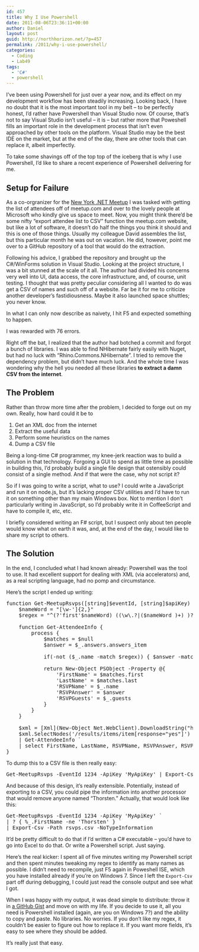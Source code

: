 ```yaml
---
id: 457
title: Why I Use Powershell
date: 2011-08-06T23:36:11+00:00
author: Daniel
layout: post
guid: http://northhorizon.net/?p=457
permalink: /2011/why-i-use-powershell/
categories:
  - Coding
  - Lab49
tags:
  - 'C#'
  - powershell
---
```

I&#8217;ve been using Powershell for just over a year now, and its effect on my development workflow has been steadily increasing. Looking back, I have no doubt that it is the most important tool in my belt &#8211; to be perfectly honest, I&#8217;d rather have Powershell than Visual Studio now. Of course, that&#8217;s not to say Visual Studio isn&#8217;t useful &#8211; it is &#8211; but rather more that Poweshell fills an important role in the development process that isn&#8217;t even approached by other tools on the platform. Visual Studio may be the best IDE on the market, but at the end of the day, there are other tools that can replace it, albeit imperfectly.

To take some shavings off of the top top of the iceberg that is why I use Powershell, I&#8217;d like to share a recent experience of Powershell delivering for me. <!--more-->

## Setup for Failure

As a co-orgranizer for the [New York .NET Meetup](http://www.meetup.com/NY-Dotnet/) I was tasked with getting the list of attendees off of meetup.com and over to the lovely people at Microsoft who kindly give us space to meet. Now, you might think there&#8217;d be some nifty &#8220;export attendee list to CSV&#8221; function the meetup.com website, but like a lot of software, it doesn&#8217;t do half the things you think it should and this is one of those things. Usually my colleague David assembles the list, but this particular month he was out on vacation. He did, however, point me over to a GitHub repository of a tool that would do the extraction.

Following his advice, I grabbed the repository and brought up the C#/WinForms solution in Visual Studio. Looking at the project structure, I was a bit stunned at the scale of it all. The author had divided his concerns very well into UI, data access, the core infrastructure, and, of course, unit testing. I thought that was pretty peculiar considering all I wanted to do was get a CSV of names and such off of a website. Far be it for me to criticize another developer&#8217;s fastidiousness. Maybe it also launched space shuttles; you never know.

In what I can only now describe as naivety, I hit F5 and expected something to happen. 

I was rewarded with 76 errors.

Right off the bat, I realized that the author had botched a commit and forgot a bunch of libraries. I was able to find NHibernate fairly easily with Nuget, but had no luck with &#8220;Rhino.Commons.NHibernate&#8221;. I tried to remove the dependency problem, but didn&#8217;t have much luck. And the whole time I was wondering why the hell you needed all these libraries **to extract a damn CSV from the internet**.

## The Problem

Rather than throw more time after the problem, I decided to forge out on my own. Really, how hard could it be to

  1. Get an XML doc from the internet
  2. Extract the useful data
  3. Perform some heuristics on the names
  4. Dump a CSV file

Being a long-time C# programmer, my knee-jerk reaction was to build a solution in that technology. Forgoing a GUI to spend as little time as possible in building this, I&#8217;d probably build a single file design that ostensibly could consist of a single method. And if that were the case, why not script it?

So if I was going to write a script, what to use? I could write a JavaScript and run it on node.js, but it&#8217;s lacking proper CSV utilities and I&#8217;d have to run it on something other than my main Windows box. Not to mention I don&#8217;t particularly writing in JavaScript, so I&#8217;d probably write it in CoffeeScript and have to compile it, etc, etc. 

I briefly considered writing an F# script, but I suspect only about ten people would know what on earth it was, and, at the end of the day, I would like to share my script to others.

## The Solution

In the end, I concluded what I had known already: Powershell was the tool to use. It had excellent support for dealing with XML (via accelerators) and, as a real scripting language, had no pomp and circumstance.

Here&#8217;s the script I ended up writing:

<pre class="brush:powershell">function Get-MeetupRsvps([string]$eventId, [string]$apiKey) {
    $nameWord = "[\w-']{2,}"
    $regex = "^(?'first'$nameWord) ((\w\.?|($nameWord )+) )?(?'last'$nameWord)|(?'last'$nameWord), ?(?'first'$nameWord)( \w\.|( $nameWord)+)?$"

    function Get-AttendeeInfo {
        process {
            $matches = $null
            $answer = $_.answers.answers_item
        
            if(-not ($_.name -match $regex)) { $answer -match $regex | Out-Null }
            
            return New-Object PSObject -Property @{
                'FirstName' = $matches.first
                'LastName' = $matches.last
                'RSVPName' = $_.name
                'RSVPAnswer' = $answer
                'RSVPGuests' = $_.guests
            }
        }
    }

    $xml = [Xml](New-Object Net.WebClient).DownloadString("https://api.meetup.com/rsvps.xml?event_id=$eventId`&key=$apiKey")
    $xml.SelectNodes('/results/items/item[response="yes"]') `
    | Get-AttendeeInfo `
    | select FirstName, LastName, RSVPName, RSVPAnswer, RSVPGuests
}
</pre>

To dump this to a CSV file is then really easy:

<pre class="brush: powershell; gutter: false">Get-MeetupRsvps -EventId 1234 -ApiKey 'MyApiKey' | Export-Csv -Path rsvps.csv -NoTypeInformation
</pre>

And because of this design, it&#8217;s really extensible. Potentially, instead of exporting to a CSV, you could pipe the information into another processor that would remove anyone named &#8220;Thorsten.&#8221; Actually, that would look like this:

<pre class="brush: powershell; gutter: false">Get-MeetupRsvps -EventId 1234 -ApiKey 'MyApiKey' `
| ? { %_.FirstName -ne 'Thorsten' } `
| Export-Csv -Path rsvps.csv -NoTypeInformation
</pre>

It&#8217;d be pretty difficult to do that if I&#8217;d written a C# executable &#8211; you&#8217;d have to go into Excel to do that. Or write a Powershell script. Just saying.

Here&#8217;s the real kicker: I spent all of five minutes writing my Powershell script and then spent minutes tweaking my regex to identify as many names as possible. I didn&#8217;t need to recompile, just F5 again in Poweshell ISE, which you have installed already if you&#8217;re on Windows 7. Since I left the `Export-Csv` part off during debugging, I could just read the console output and see what I got.

When I was happy with my output, it was dead simple to distribute: throw it in [a GitHub Gist](https://gist.github.com/1091011) and move on with my life. If you decide to use it, all you need is Powershell installed (again, are you on Windows 7?) and the ability to copy and paste. No libraries. No worries. If you don&#8217;t like my regex, it couldn&#8217;t be easier to figure out how to replace it. If you want more fields, it&#8217;s easy to see where they should be added.

It&#8217;s really just that easy.